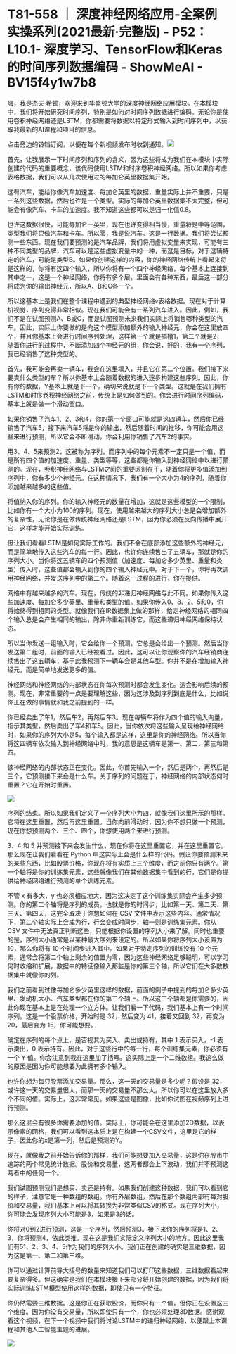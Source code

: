 # T81-558 ｜ 深度神经网络应用-全案例实操系列(2021最新·完整版) - P52：L10.1- 深度学习、TensorFlow和Keras的时间序列数据编码 - ShowMeAI - BV15f4y1w7b8

嗨，我是杰夫·希顿，欢迎来到华盛顿大学的深度神经网络应用模块。在本模块中，我们将开始研究时间序列，特别是如何对时间序列数据进行编码。无论你是使用卷积神经网络还是LSTM，你都需要将数据以特定形式输入到时间序列中，以获取我最新的AI课程和项目的信息。

点击旁边的铃铛订阅，以便在每个新视频发布时收到通知。![](img/69d6102c602b5f5e34282741fe73a7d7_1.png)

首先，让我展示一下时间序列和序列的含义，因为这些将成为我们在本模块中实际创建的代码的重要概念，该代码使用LSTM和时序卷积神经网络。所以如果你考虑表格数据，我们可以从几次使用过的每加仑英里数据集开始。

这有汽车，能给你像汽车加速度、每加仑英里的数据，重量实际上并不重要，只是一系列这些数据，然后也许是一个类型。实际的每加仑英里数据集不太完整，但可能会有像汽车、卡车的加速度。我不知道这些都可以是归一化值0.8。

也许这数据很快，可能每加仑一英里，现在也许变得相当慢，重量将是中等范围，类型我们将只做汽车和卡车。所以零，我是说汽车。这是一行数据。我们将尝试预测一些东西。现在我们要预测的是汽车品牌，我们将用虚拟变量来实现，可能有三种不同类型的品牌，汽车可以是这些虚拟变量中的一种，而这是目标，对于这辆特定的汽车，可能是类型B。如果你创建这样的内容，你的神经网络传统上看起来将是这样的，你将有这四个输入，所以你将有一个四个神经网络，每个基本上连接到其中之一，这是一个神经网络，你将有多个层，里面会有各种东西，最后这一部分将成为你的输出神经元，所以A、B和C各一个。

所以这基本上是我们在整个课程中遇到的典型神经网络v表格数据。现在对于计算机视觉，序列变得非常相似。现在我们可能会有一系列汽车进入。因此，例如，我们不是在试图预测A、B或C，而是试图预测未来我们实际上将销售哪种类型的汽车。因此，实际上你要做的是向这个模型添加额外的输入神经元，你会在这里放四个，并且你基本上会进行时间序列处理，这样第一个就是插槽1，第二个就是2，随着你进行的过程中，不断添加四个神经元的组，你会说，好的，我有一个序列，我已经销售了这种类型的。

首先，我可能会再卖一辆车，我会在这里填入，并且它在第二个位置。我们接下来要卖什么类型的车？所以你基本上会随着数据的进入逐步构建这些序列。因此，你有你的数据，Y基本上就是下一个，确切来说就是下一个类型。这就是在我们拥有LSTM和时序卷积神经网络之前，传统上是如何做到的。你会进行时间序列编码，基本上就是做一个滑动窗口。

如果你销售了汽车1、2、3和4，你的第一个窗口可能就是这四辆车，然后你已经销售了汽车5，接下来汽车5将是你的输出，然后随着时间的推移，你可能会用这些来进行预测，所以它会不断滑动，你会利用你销售了汽车2的事实。

用3、4、5来预测2，这被称为序列，而序列中的每个元素不一定只是一个值，而是所有四个值的加速度、重量、类型等等，这些都是你输入到神经网络中以进行预测的。现在，卷积神经网络与LSTM之间的重要区别在于，随着你将更多值添加到序列中，你有多少个神经元。在这种情况下，我们有一个大小为4的序列，随着你添加越来越多的这些值。

将值纳入你的序列。你的输入神经元的数量在增加，这就是这些模型的一个限制，比如你有一个大小为100的序列。现在，使用越来越大的序列大小总是会增加额外的复杂性，无论你是在做传统神经网络还是LSTM，因为你必须在反向传播中展开它，这样才能开始实际训练。

但让我们看看LSTM是如何实际工作的。我们不会在底部添加这些额外的神经元，而是简单地传入这些汽车的每一行。因此，也许你连续售出了五辆车，那就是你的序列大小。当你将这五辆车的四个预测值（加速度、每加仑多少英里、重量和类型）传入时，这些值都会输入到你的四个输入神经元中。对于下一个，你将再次调用神经网络，并发送序列中的第二个。随着这一过程的进行，你在提供。

网络中有越来越多的汽车。现在，传统的非递归神经网络与此不同。如果你传入这些加速度、每加仑多少英里、重量和类型的值。如果你传入0、8、2、5和0，你将始终得到相同的类型。就像我们在IR数据集上做的那样，给定神经网络的相同四个输入总是会产生相同的输出，除非你重新训练它，而这些递归神经网络保持状态。

所以当你发送一组输入时，它会给你一个预测，它总是会给出一个预测。然后当你发送第二组时，前面的输入已经被看过。因此，这可以让你观察你的汽车经销商连续售出了这五辆车，基于此我预测下一辆车会是其他车型。你并不是在增加输入神经元，而是简单地发送更多的值。

神经网络和神经网络的内部状态在你每次预测时都会发生变化。这会影响后续的预测。现在，非常重要的一点是要理解这些，因为这涉及到序列到底是什么，比如说你正在做的事情就和我之前提到的一样。

你已经卖出了车1，然后车2，再然后车3。现在每辆车将作为四个值的输入向量，指示其类型，然后卖出了车4和车5。因此，当你依次将这些输入呈现给神经网络时，如果你的序列大小是5，每个输入都是这样，这里是你的神经网络。所以当你将这四辆车依次输入到神经网络中时，我的意思是这辆车是第一、第二、第三和第四。

该神经网络的内部状态正在变化。因此，你首先输入一个，然后是两个，再然后是三个，它预测接下来会是什么车。关于序列的问题在于，神经网络的内部状态何时重置？它在开始时重置。

![](img/69d6102c602b5f5e34282741fe73a7d7_3.png)

序列的结束。所以如果我们定义了一个序列大小为四，就像我们这里所示的那样。它将在这里重置，然后再这里重置。当你向前滑动时，因为你不想只做一个预测，现在你想预测两个、三个、四个，你想使用两个来进行预测。

3、4 和 5 并预测接下来会发生什么，现在你将在这里重置它，并在这里重置它。那么现在让我们看看在 Python 中这实际上会是什么样的代码。假设你要预测未来的某些东西，比如股票价格，你现在将有实质上三个维度，而之前你只有两个。第一个轴将是你的训练集元素，这些就像我们在其他数据集中看到的行，它们是你提供给神经网络进行预测的单个训练元素。

不管 x 有多大，y 也必须相应地大，因为这决定了这个训练集实际会产生多少预测。你的第二个轴将是序列的成员，也就是你的时间步，比如第一天、第二天、第三天、第四天，这完全取决于你想如何在 CSV 文件中表示这些内容。通常情况下，第二个轴实际上会成为行，行会变成时间步，轴一则是训练集元素。你从 CSV 文件中无法真正判断这些，只能根据你设置的序列大小来了解。同时也重要的是，序列大小通常是以某种最大序列来设定的。所以如果你将序列大小设置为 10，那么你将有 10 个时间步进入其中。如果对于特定序列的训练没有 10 个元素，通常会将第二个轴上剩余的值置为零，因为这些神经网络足够聪明，可以学习何时收缩和扩展，数据中的特征像输入那些是你的第三个轴，所以它们在大多数数据集中就像你的列。

我们之前看到过像每加仑多少英里这样的数据，前面的例子中提到的每加仑多少英里、发动机大小、汽车类型都在你的第三个轴上。所以这三个轴都是你需要的，因此你现在基本上是在处理一个立方体。让我们看一下代码，我们基本上有一个时间序列。这是一个股票价格，开始时是 32，然后变为 41，接着又回到 32，再变为 20，最后变为 15，你可能想要。

确定在序列的每个点上，是否视其为买入、卖出或持有，其中 1 表示买入，-1 表示卖出，0 表示持有。因此，对于这些行中的每一行，每个训练集元素，你必须有一个 Y 值。你会注意到我在这里加了括号。这实际上是一个二维数组。我这么做的原因是因为你可能想要为此拥有多个输入。

也许你想为每只股票添加交易量。那么，这一天的交易量是多少呢？假设是 32，或许这一天的交易量很大，而那一天的交易量不那么大。所以你可以在这里放入多个不同的值。实际上，这非常常见。如果这些是图像，比如你试图在视频序列上进行预测。

那么这里会有很多你需要添加的值。实际上，你可能会在这里添加2D数据，以表示像素的网格，我们可以看到这本质上是在构建一个CSV文件，这里是它的样子，因此你的x是第一列，然后是预测的Y。

现在，就像我之前开始告诉你的那样，我们可能想要加入交易量，这是你在股市中追踪的两个常见统计数据。股价和交易量，这两者都会上下波动，我们并不预测这两者中的任何一个。

我们试图预测我们是想买、卖还是持有。如果我们创建这种数据，我们可以看到它的样子，注意它是一种数组的数组。你有外层数组，然后在那个数组内部有每对股价和交易量，我们基本上可以将其转换为非常类似CSV的格式。现在序列大小，你可能会发现序列大小可能是3，如果是3的话。

你将对0到2进行预测，这是一个序列，然后预测3。接下来你的序列将是1、2、3，你将预测4，依此类推。现在这是我们实际定义序列大小的地方。因此这里我们有51、2、3、4、5作为我们的序列大小。我们正在创建的确实是三维数据，因为这是第一、第二和第三维。

你可以通过计算前导大括号的数量来知道我们可以打印这些数据，三维数据看起来要复杂得多。但这确实是我们在本模块接下来部分将开始创建的数据，因为我们将实际训练LSTM模型使用这样的数据，即使只有一个特征。

你仍然需要三维数据。这是你正在获取股价，而你只有一个值，但你正在设置这三个维度。因为你没有交易量，所以即使只有一个，你也必须处理3D数据。感谢观看这个视频，在下一个视频中我们将讨论LSTM中的递归神经网络，以便跟上本课程和其他人工智能主题的进展。

![](img/69d6102c602b5f5e34282741fe73a7d7_5.png)
